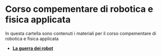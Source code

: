 # Corso compementare di robotica e fisica applicata

In questa cartella sono contenuti i materiali per il corso compementare di robotica e fisica applicata

* **[La guerra dei robot](robot-battle)** 

